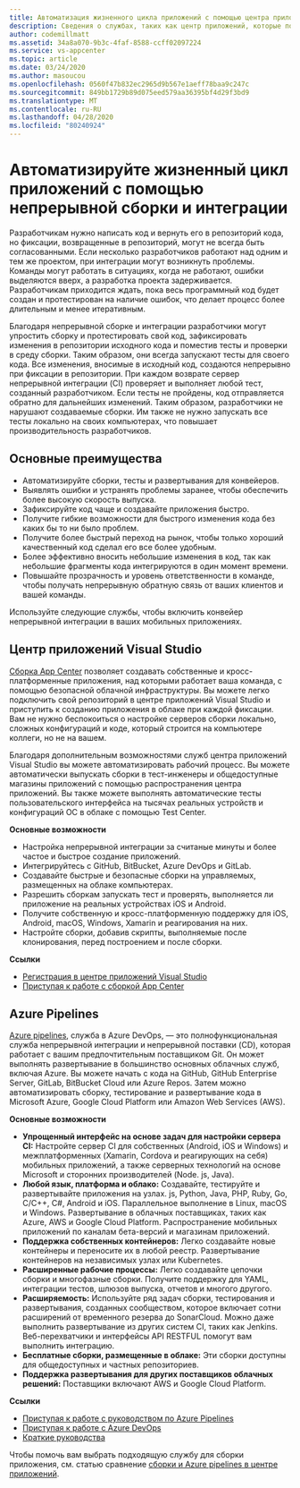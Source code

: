 ```yaml
---
title: Автоматизация жизненного цикла приложений с помощью центра приложений Visual Studio и служб Azure
description: Сведения о службах, таких как центр приложений, которые помогают настроить непрерывную сборку и интеграцию для мобильных приложений.
author: codemillmatt
ms.assetid: 34a8a070-9b3c-4faf-8588-ccff02097224
ms.service: vs-appcenter
ms.topic: article
ms.date: 03/24/2020
ms.author: masoucou
ms.openlocfilehash: 0560f47b832ec2965d9b567e1aeff78baa9c247c
ms.sourcegitcommit: 849bb1729b89d075eed579aa36395bf4d29f3bd9
ms.translationtype: MT
ms.contentlocale: ru-RU
ms.lasthandoff: 04/28/2020
ms.locfileid: "80240924"
---
```

# <a name="automate-the-lifecycle-of-your-apps-with-continuous-build-and-integration"></a>Автоматизируйте жизненный цикл приложений с помощью непрерывной сборки и интеграции

Разработчикам нужно написать код и вернуть его в репозиторий кода, но фиксации, возвращенные в репозиторий, могут не всегда быть согласованными. Если несколько разработчиков работают над одним и тем же проектом, при интеграции могут возникнуть проблемы. Команды могут работать в ситуациях, когда не работают, ошибки выделяются вверх, а разработка проекта задерживается. Разработчикам приходится ждать, пока весь программный код будет создан и протестирован на наличие ошибок, что делает процесс более длительным и менее итеративным. 

Благодаря непрерывной сборке и интеграции разработчики могут упростить сборку и протестировать свой код, зафиксировать изменения в репозитории исходного кода и поместив тесты и проверки в среду сборки. Таким образом, они всегда запускают тесты для своего кода. Все изменения, вносимые в исходный код, создаются непрерывно при фиксации в репозитории. При каждом возврате сервер непрерывной интеграции (CI) проверяет и выполняет любой тест, созданный разработчиком. Если тесты не пройдены, код отправляется обратно для дальнейших изменений. Таким образом, разработчики не нарушают создаваемые сборки. Им также не нужно запускать все тесты локально на своих компьютерах, что повышает производительность разработчиков. 

## <a name="key-benefits"></a>Основные преимущества
- Автоматизируйте сборки, тесты и развертывания для конвейеров.
- Выявлять ошибки и устранять проблемы заранее, чтобы обеспечить более высокую скорость выпуска.
- Зафиксируйте код чаще и создавайте приложения быстро.
- Получите гибкие возможности для быстрого изменения кода без каких бы то ни было проблем.
- Получите более быстрый переход на рынок, чтобы только хороший качественный код сделал его все более удобным.
- Более эффективно вносить небольшие изменения в код, так как небольшие фрагменты кода интегрируются в один момент времени.
- Повышайте прозрачность и уровень ответственности в команде, чтобы получать непрерывную обратную связь от ваших клиентов и вашей команды.

Используйте следующие службы, чтобы включить конвейер непрерывной интеграции в ваших мобильных приложениях.

## <a name="visual-studio-app-center"></a>Центр приложений Visual Studio
[Сборка App Center](/appcenter/build/) позволяет создавать собственные и кросс-платформенные приложения, над которыми работает ваша команда, с помощью безопасной облачной инфраструктуры. Вы можете легко подключить свой репозиторий в центре приложений Visual Studio и приступить к созданию приложения в облаке при каждой фиксации. Вам не нужно беспокоиться о настройке серверов сборки локально, сложных конфигураций и коде, который строится на компьютере коллеги, но не на вашем.

Благодаря дополнительным возможностями служб центра приложений Visual Studio вы можете автоматизировать рабочий процесс. Вы можете автоматически выпускать сборки в тест-инженеры и общедоступные магазины приложений с помощью распространения центра приложений. Вы также можете выполнять автоматические тесты пользовательского интерфейса на тысячах реальных устройств и конфигураций ОС в облаке с помощью Test Center.

**Основные возможности**
- Настройка непрерывной интеграции за считаные минуты и более частое и быстрое создание приложений.
- Интегрируйтесь с GitHub, BitBucket, Azure DevOps и GitLab.
- Создавайте быстрые и безопасные сборки на управляемых, размещенных на облаке компьютерах.
- Разрешить сборкам запускать тест и проверять, выполняется ли приложение на реальных устройствах iOS и Android.
- Получите собственную и кросс-платформенную поддержку для iOS, Android, macOS, Windows, Xamarin и реагирования на них.
- Настройте сборки, добавив скрипты, выполняемые после клонирования, перед построением и после сборки.

**Ссылки**
- [Регистрация в центре приложений Visual Studio](https://appcenter.ms/signup?utm_source=Mobile%20Development%20Docs&utm_medium=Azure&utm_campaign=New%20azure%20docs)
- [Приступая к работе с сборкой App Center](/appcenter/build/)

## <a name="azure-pipelines"></a>Azure Pipelines
 [Azure pipelines](https://azure.microsoft.com/services/devops/pipelines/), служба в Azure DevOps, — это полнофункциональная служба непрерывной интеграции и непрерывной поставки (CD), которая работает с вашим предпочтительным поставщиком Git. Он может выполнять развертывание в большинство основных облачных служб, включая Azure. Вы можете начать с кода на GitHub, GitHub Enterprise Server, GitLab, BitBucket Cloud или Azure Repos. Затем можно автоматизировать сборку, тестирование и развертывание кода в Microsoft Azure, Google Cloud Platform или Amazon Web Services (AWS).

**Основные возможности**
- **Упрощенный интерфейс на основе задач для настройки сервера CI:** Настройте сервер CI для собственных (Android, iOS и Windows) и межплатформенных (Xamarin, Cordova и реагирующих на себя) мобильных приложений, а также серверных технологий на основе Microsoft и сторонних производителей (Node. js, Java).
- **Любой язык, платформа и облако:** Создавайте, тестируйте и развертывайте приложения на узлах. js, Python, Java, PHP, Ruby, Go, C/C++, C#, Android и iOS. Параллельное выполнение в Linux, macOS и Windows. Развертывание в облачных поставщиках, таких как Azure, AWS и Google Cloud Platform. Распространение мобильных приложений по каналам бета-версий и магазинам приложений.
- **Поддержка собственных контейнеров:** Легко создавайте новые контейнеры и переносите их в любой реестр. Развертывание контейнеров на независимых узлах или Kubernetes.
- **Расширенные рабочие процессы:** Легко создавайте цепочки сборки и многофазные сборки. Получите поддержку для YAML, интеграции тестов, шлюзов выпуска, отчетов и многого другого.
- **Расширяемость:** Используйте ряд задач сборки, тестирования и развертывания, созданных сообществом, которое включает сотни расширений от временного резерва до SonarCloud. Можно даже выполнить развертывание из других систем CI, таких как Jenkins. Веб-перехватчики и интерфейсы API RESTFUL помогут вам выполнить интеграцию.
- **Бесплатные сборки, размещенные в облаке:** Эти сборки доступны для общедоступных и частных репозиториев.
- **Поддержка развертывания для других поставщиков облачных решений:** Поставщики включают AWS и Google Cloud Platform.

**Ссылки**
- [Приступая к работе с руководством по Azure Pipelines](/azure/devops/pipelines/get-started/pipelines-get-started?view=azure-devops)
- [Приступая к работе с Azure DevOps](https://app.vsaex.visualstudio.com/signup/) 
- [Краткие руководства](/azure/devops/pipelines/create-first-pipeline?view=azure-devops&tabs=tfs-2018-2)

Чтобы помочь вам выбрать подходящую службу для сборки приложения, см. статью сравнение [сборки и Azure pipelines в центре приложений](/appcenter/build/choose-between-services).
